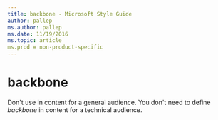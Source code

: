 ```yaml
---
title: backbone - Microsoft Style Guide
author: pallep
ms.author: pallep
ms.date: 11/19/2016
ms.topic: article
ms.prod = non-product-specific
---
```


# backbone

Don't use in content for a general audience. You don't need to define *backbone* in content for a technical audience.

